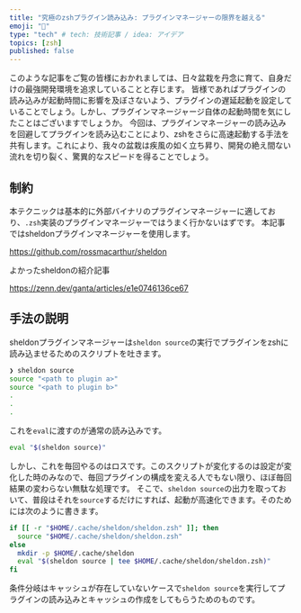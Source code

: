 ```yaml
---
title: "究極のzshプラグイン読み込み: プラグインマネージャーの限界を越える"
emoji: "🚀"
type: "tech" # tech: 技術記事 / idea: アイデア
topics: [zsh]
published: false
---
```


このような記事をご覧の皆様におかれましては、日々盆栽を丹念に育て、自身だけの最強開発環境を追求していることと存じます。 皆様であればプラグインの読み込みが起動時間に影響を及ぼさないよう、プラグインの遅延起動を設定していることでしょう。しかし、プラグインマネージャージ自体の起動時間を気にしたことはございますでしょうか。 今回は、プラグインマネージャーの読み込みを回避してプラグインを読み込むことにより、zshをさらに高速起動する手法を共有します。これにより、我々の盆栽は疾風の如く立ち昇り、開発の絶え間ない流れを切り裂く、驚異的なスピードを得ることでしょう。

## 制約
本テクニックは基本的に外部バイナリのプラグインマネージャーに適しており、`.zsh`実装のプラグインマネージャーではうまく行かないはずです。
本記事ではsheldonプラグインマネージャーを使用します。

https://github.com/rossmacarthur/sheldon

よかったsheldonの紹介記事

https://zenn.dev/ganta/articles/e1e0746136ce67

## 手法の説明
sheldonプラグインマネージャーは`sheldon source`の実行でプラグインをzshに読み込ませるためのスクリプトを吐きます。

```sh
❯ sheldon source
source "<path to plugin a>"
source "<path to plugin b>"
.
.
.
```

これを`eval`に渡すのが通常の読み込みです。
```sh
eval "$(sheldon source)"
```

しかし、これを毎回やるのはロスです。このスクリプトが変化するのは設定が変化した時のみなので、毎回プラグインの構成を変える人でもない限り、ほぼ毎回結果の変わらない無駄な処理です。
そこで、`sheldon source`の出力を取っておいて、普段はそれを`source`するだけにすれば、起動が高速化できます。そのためには次のように書きます。
```sh
if [[ -r "$HOME/.cache/sheldon/sheldon.zsh" ]]; then
  source "$HOME/.cache/sheldon/sheldon.zsh"
else
  mkdir -p $HOME/.cache/sheldon
  eval "$(sheldon source | tee $HOME/.cache/sheldon/sheldon.zsh)"
fi
```

条件分岐はキャッシュが存在していないケースで`sheldon source`を実行してプラグインの読み込みとキャッシュの作成をしてもらうためのものです。
